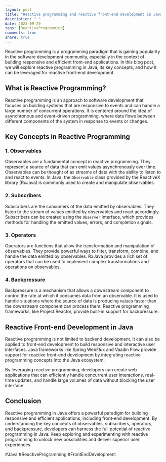 ```yaml
---
layout: post
title: "Reactive programming and reactive front-end development in Java"
description: " "
date: 2023-09-29
tags: [ReactiveProgramming]
comments: true
share: true
---
```


Reactive programming is a programming paradigm that is gaining popularity in the software development community, especially in the context of building responsive and efficient front-end applications. In this blog post, we will explore reactive programming in Java, its key concepts, and how it can be leveraged for reactive front-end development.

## What is Reactive Programming?

Reactive programming is an approach to software development that focuses on building systems that are responsive to events and can handle a large number of concurrent operations. It is centered around the idea of asynchronous and event-driven programming, where data flows between different components of the system in response to events or changes.

## Key Concepts in Reactive Programming

### 1. Observables

Observables are a fundamental concept in reactive programming. They represent a source of data that can emit values asynchronously over time. Observables can be thought of as streams of data with the ability to listen to and react to events. In Java, the `Observable` class provided by the ReactiveX library (RxJava) is commonly used to create and manipulate observables.

### 2. Subscribers

Subscribers are the consumers of the data emitted by observables. They listen to the stream of values emitted by observables and react accordingly. Subscribers can be created using the `Observer` interface, which provides methods for handling the emitted values, errors, and completion signals.

### 3. Operators

Operators are functions that allow the transformation and manipulation of observables. They provide powerful ways to filter, transform, combine, and handle the data emitted by observables. RxJava provides a rich set of operators that can be used to implement complex transformations and operations on observables.

### 4. Backpressure

Backpressure is a mechanism that allows a downstream component to control the rate at which it consumes data from an observable. It is used to handle situations where the source of data is producing values faster than the downstream component can process them. Reactive programming frameworks, like Project Reactor, provide built-in support for backpressure.

## Reactive Front-end Development in Java

Reactive programming is not limited to backend development. It can also be applied to front-end development to build responsive and interactive user interfaces. Java frameworks like Spring WebFlux and Vaadin Flow provide support for reactive front-end development by integrating reactive programming concepts into the Java ecosystem.

By leveraging reactive programming, developers can create web applications that can efficiently handle concurrent user interactions, real-time updates, and handle large volumes of data without blocking the user interface.

## Conclusion

Reactive programming in Java offers a powerful paradigm for building responsive and efficient applications, including front-end development. By understanding the key concepts of observables, subscribers, operators, and backpressure, developers can harness the full potential of reactive programming in Java. Keep exploring and experimenting with reactive programming to unlock new possibilities and deliver superior user experiences.

#Java #ReactiveProgramming #FrontEndDevelopment